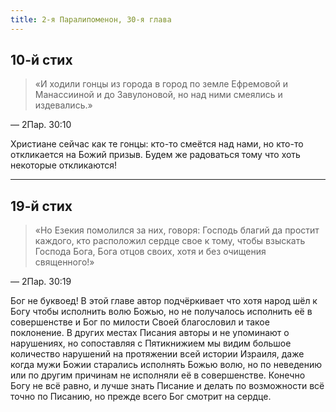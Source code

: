 ```yaml
---
title: 2-я Паралипоменон, 30-я глава
---
```


## 10-й стих

> «И ходили гонцы из города в город по земле Ефремовой и Манассииной и до Завулоновой,
> но над ними смеялись и издевались.»

— 2Пар. 30:10

Христиане сейчас как те гонцы: кто-то смеётся над нами, но кто-то откликается на Божий призыв.
Будем же радоваться тому что хоть некоторые откликаются!

***

## 19-й стих

> «Но Езекия помолился за них, говоря: Господь благий да простит каждого,
> кто расположил сердце свое к тому, чтобы взыскать Господа Бога, Бога отцов своих,
> хотя и без очищения священного!»

— 2Пар. 30:19

Бог не буквоед! В этой главе автор подчёркивает что хотя народ шёл к Богу чтобы исполнить волю Божью,
но не получалось исполнить её в совершенстве и Бог по милости Своей благословил и такое поклонение.
В других местах Писания авторы и не упоминают о нарушениях, но сопоставляя с Пятикнижием мы видим
большое количество нарушений на протяжении всей истории Израиля, даже когда мужи Божии старались
исполнять Божью волю, но по неведению или по другим причинам не исполняли её в совершенстве.
Конечно Богу не всё равно, и лучше знать Писание и делать по возможности всё точно по Писанию,
но прежде всего Бог смотрит на сердце.
